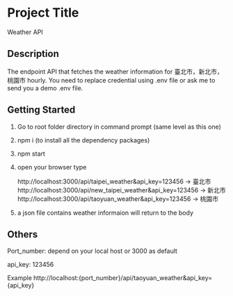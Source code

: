 # Project Title

Weather API

## Description

The endpoint API that fetches the weather information for 臺北市，新北市，桃園市 hourly.
You need to replace credential using .env file or ask me to send you a demo .env file.

## Getting Started
1. Go to root folder directory in command prompt (same level as this one)
2. npm i (to install all the dependency packages)
3. npm start 
4. open your browser type
 
    http://localhost:3000/api/taipei_weather&api_key=123456  -> 臺北市
    http://localhost:3000/api/new_taipei_weather&api_key=123456  -> 新北市
    http://localhost:3000/api/taoyuan_weather&api_key=123456  -> 桃園市

5. a json file contains weather informaion will return to the body


## Others
Port_number: depend on your local host or 3000 as default

api_key: 123456

Example
    http://localhost:{port_number}/api/taoyuan_weather&api_key={api_key}

